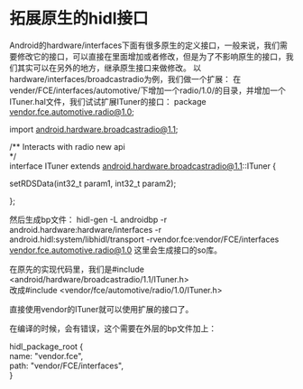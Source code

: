 # 拓展原生的hidl接口 
Android的hardware/interfaces下面有很多原生的定义接口，一般来说，我们需要修改它的接口，可以直接在里面增加或者修改，但是为了不影响原生的接口，我们其实可以在另外的地方，继承原生接口来做修改。 
以hardware/interfaces/broadcastradio为例，我们做一个扩展： 
在vender/FCE/interfaces/automotive/下增加一个radio/1.0/的目录，并增加一个ITuner.hal文件，我们试试扩展ITuner的接口： 
package vendor.fce.automotive.radio@1.0; 

import android.hardware.broadcastradio@1.1; 

 
/** 
 Interacts with radio new api  
 */  
interface ITuner extends android.hardware.broadcastradio@1.1::ITuner { 
 
  setRDSData(int32_t param1, int32_t param2); 
 
}; 


然后生成bp文件： 
hidl-gen -L androidbp -r android.hardware:hardware/interfaces -r android.hidl:system/libhidl/transport -rvendor.fce:vendor/FCE/interfaces vendor.fce.automotive.radio@1.0 
这里会生成接口的so库。 

在原先的实现代码里，我们是#include <android/hardware/broadcastradio/1.1/ITuner.h>  
改成#include <vendor/fce/automotive/radio/1.0/ITuner.h>  

直接使用vendor的ITuner就可以使用扩展的接口了。 

在编译的时候，会有错误，这个需要在外层的bp文件加上： 

hidl_package_root {  
    name: "vendor.fce",  
    path: "vendor/FCE/interfaces",  
}  

